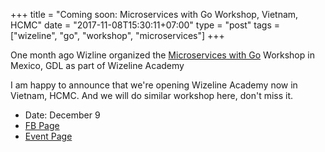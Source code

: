 +++
title = "Coming soon: Microservices with Go Workshop, Vietnam, HCMC"
date = "2017-11-08T15:30:11+07:00"
type = "post"
tags = ["wizeline", "go", "workshop", "microservices"]
+++

One month ago Wizline organized the [Microservices with Go](http://pliutau.com/wizeline-academy-microservices-with-go/) Workshop in Mexico, GDL as part of Wizeline Academy

I am happy to announce that we're opening Wizeline Academy now in Vietnam, HCMC. And we will do similar workshop here, don't miss it.

 - Date: December 9
 - [FB Page](https://www.facebook.com/events/1205490759594770/)
 - [Event Page](https://academy.wizeline.com/microservices-with-go/)